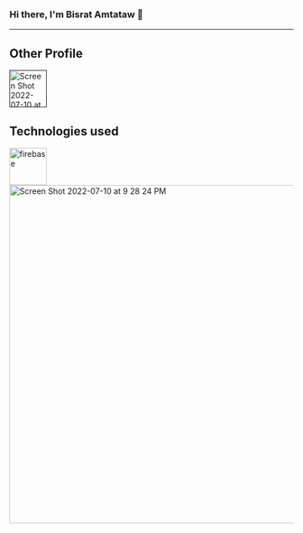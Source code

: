 ### Hi there, I'm Bisrat Amtataw 👋
<hr>

## Other Profile

<a href="">
<img width="66" alt="Screen Shot 2022-07-10 at 9 18 36 PM" src="https://user-images.githubusercontent.com/99110345/178171664-85562968-245c-4ee6-b7d7-b35cfb2b6f17.png"></a>

## Technologies used 
<img width="66" height="66" display="inline" alt="firebase" src="https://firebase.google.com/static/images/brand-guidelines/logo-logomark.png" >
<img width="600" alt="Screen Shot 2022-07-10 at 9 28 24 PM" src="https://user-images.githubusercontent.com/99110345/178172160-3bc7c29a-4f4b-4d00-9636-1b65ed31234c.png">




<!--
**BISrat3/BISrat3** is a ✨ _special_ ✨ repository because its `README.md` (this file) appears on your GitHub profile.

Here are some ideas to get you started:

- 🔭 I’m currently working on ...
- 🌱 I’m currently learning ...
- 👯 I’m looking to collaborate on ...
- 🤔 I’m looking for help with ...
- 💬 Ask me about ...
- 📫 How to reach me: ...
- 😄 Pronouns: ...
- ⚡ Fun fact: ...
-->
